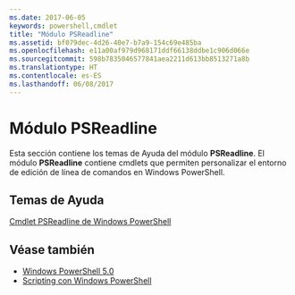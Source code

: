 ```yaml
---
ms.date: 2017-06-05
keywords: powershell,cmdlet
title: "Módulo PSReadline"
ms.assetid: bf079dec-4d26-40e7-b7a9-154c69e485ba
ms.openlocfilehash: e11a00af979d968171ddf66138ddbe1c906d066e
ms.sourcegitcommit: 598b7835046577841aea2211d613bb8513271a8b
ms.translationtype: HT
ms.contentlocale: es-ES
ms.lasthandoff: 06/08/2017
---
```

# <a name="psreadline-module"></a>Módulo PSReadline
Esta sección contiene los temas de Ayuda del módulo **PSReadline**. El módulo **PSReadline** contiene cmdlets que permiten personalizar el entorno de edición de línea de comandos en Windows PowerShell.

## <a name="help-topics"></a>Temas de Ayuda
[Cmdlet PSReadline de Windows PowerShell](https://technet.microsoft.com/en-us/library/ed48e832-95f9-4577-bf56-a7e5aa9630ba)

## <a name="see-also"></a>Véase también
- [Windows PowerShell 5.0](Windows-PowerShell-5.0.md)
- [Scripting con Windows PowerShell](../../getting-started/fundamental/Scripting-with-Windows-PowerShell.md)

